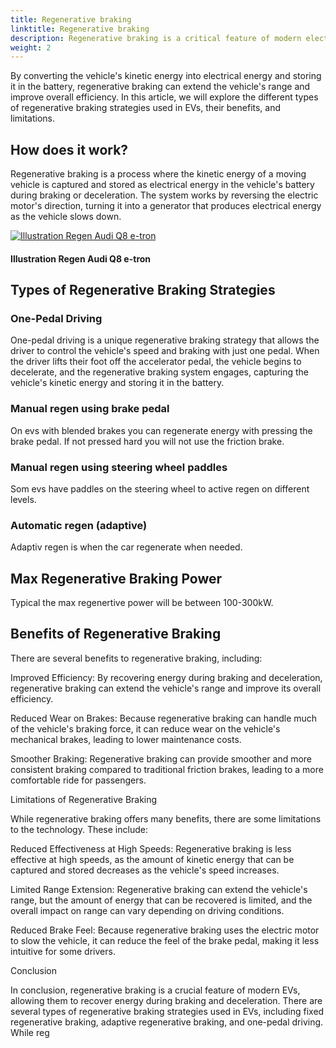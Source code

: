 ```yaml
---
title: Regenerative braking
linktitle: Regenerative braking
description: Regenerative braking is a critical feature of modern electric vehicles (EVs), allowing the vehicle to recover energy during braking and deceleration.
weight: 2
---
```

<!-- markdownlint-disable MD033 -->
 By converting the vehicle's kinetic energy into electrical energy and storing it in the battery, regenerative braking can extend the vehicle's range and improve overall efficiency. In this article, we will explore the different types of regenerative braking strategies used in EVs, their benefits, and limitations.



## How does it work?

Regenerative braking is a process where the kinetic energy of a moving vehicle is captured and stored as electrical energy in the vehicle's battery during braking or deceleration. The system works by reversing the electric motor's direction, turning it into a generator that produces electrical energy as the vehicle slows down.


<figur>
    <a href="https://media.evkx.net/multimedia/technology/regen/illustration1.jpg">
        <img src="https://media.evkx.net/multimedia/technology/regen/illustration1_st.jpg" alt="Illustration Regen Audi Q8 e-tron" title="Illustration Regen Audi Q8 e-tron">
    </a>
    <figcaption><h4>Illustration Regen Audi Q8 e-tron</h4></figcaption>
</figur>

## Types of Regenerative Braking Strategies

### One-Pedal Driving

One-pedal driving is a unique regenerative braking strategy that allows the driver to control the vehicle's speed and braking with just one pedal. When the driver lifts their foot off the accelerator pedal, the vehicle begins to decelerate, and the regenerative braking system engages, capturing the vehicle's kinetic energy and storing it in the battery.

### Manual regen using brake pedal

On evs with blended brakes you can regenerate energy with pressing the brake pedal. If not pressed hard you will not use the friction brake. 

### Manual regen using steering wheel paddles

Som evs have paddles on the steering wheel to active regen on different levels. 

### Automatic regen (adaptive)

Adaptiv regen is when the car regenerate when needed. 

## Max Regenerative Braking Power

Typical the max regenertive power will be between 100-300kW.

## Benefits of Regenerative Braking

There are several benefits to regenerative braking, including:

Improved Efficiency: By recovering energy during braking and deceleration, regenerative braking can extend the vehicle's range and improve its overall efficiency.

Reduced Wear on Brakes: Because regenerative braking can handle much of the vehicle's braking force, it can reduce wear on the vehicle's mechanical brakes, leading to lower maintenance costs.

Smoother Braking: Regenerative braking can provide smoother and more consistent braking compared to traditional friction brakes, leading to a more comfortable ride for passengers.

Limitations of Regenerative Braking

While regenerative braking offers many benefits, there are some limitations to the technology. These include:

Reduced Effectiveness at High Speeds: Regenerative braking is less effective at high speeds, as the amount of kinetic energy that can be captured and stored decreases as the vehicle's speed increases.

Limited Range Extension: Regenerative braking can extend the vehicle's range, but the amount of energy that can be recovered is limited, and the overall impact on range can vary depending on driving conditions.

Reduced Brake Feel: Because regenerative braking uses the electric motor to slow the vehicle, it can reduce the feel of the brake pedal, making it less intuitive for some drivers.

Conclusion

In conclusion, regenerative braking is a crucial feature of modern EVs, allowing them to recover energy during braking and deceleration. There are several types of regenerative braking strategies used in EVs, including fixed regenerative braking, adaptive regenerative braking, and one-pedal driving. While reg